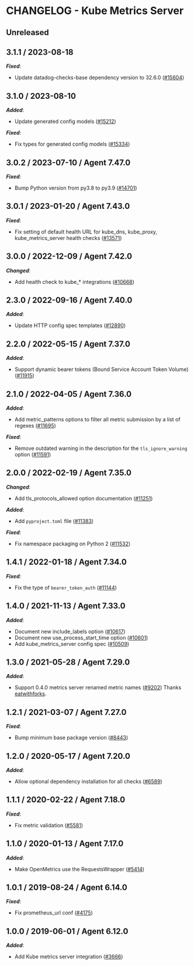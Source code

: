 # CHANGELOG - Kube Metrics Server

## Unreleased

## 3.1.1 / 2023-08-18

***Fixed***:

* Update datadog-checks-base dependency version to 32.6.0 ([#15604](https://github.com/DataDog/integrations-core/pull/15604))

## 3.1.0 / 2023-08-10

***Added***:

* Update generated config models ([#15212](https://github.com/DataDog/integrations-core/pull/15212))

***Fixed***:

* Fix types for generated config models ([#15334](https://github.com/DataDog/integrations-core/pull/15334))

## 3.0.2 / 2023-07-10 / Agent 7.47.0

***Fixed***:

* Bump Python version from py3.8 to py3.9 ([#14701](https://github.com/DataDog/integrations-core/pull/14701))

## 3.0.1 / 2023-01-20 / Agent 7.43.0

***Fixed***:

* Fix setting of default health URL for kube_dns, kube_proxy, kube_metrics_server health checks ([#13571](https://github.com/DataDog/integrations-core/pull/13571))

## 3.0.0 / 2022-12-09 / Agent 7.42.0

***Changed***:

* Add health check to kube_* integrations ([#10668](https://github.com/DataDog/integrations-core/pull/10668))

## 2.3.0 / 2022-09-16 / Agent 7.40.0

***Added***:

* Update HTTP config spec templates ([#12890](https://github.com/DataDog/integrations-core/pull/12890))

## 2.2.0 / 2022-05-15 / Agent 7.37.0

***Added***:

* Support dynamic bearer tokens (Bound Service Account Token Volume) ([#11915](https://github.com/DataDog/integrations-core/pull/11915))

## 2.1.0 / 2022-04-05 / Agent 7.36.0

***Added***:

* Add metric_patterns options to filter all metric submission by a list of regexes ([#11695](https://github.com/DataDog/integrations-core/pull/11695))

***Fixed***:

* Remove outdated warning in the description for the `tls_ignore_warning` option ([#11591](https://github.com/DataDog/integrations-core/pull/11591))

## 2.0.0 / 2022-02-19 / Agent 7.35.0

***Changed***:

* Add tls_protocols_allowed option documentation ([#11251](https://github.com/DataDog/integrations-core/pull/11251))

***Added***:

* Add `pyproject.toml` file ([#11383](https://github.com/DataDog/integrations-core/pull/11383))

***Fixed***:

* Fix namespace packaging on Python 2 ([#11532](https://github.com/DataDog/integrations-core/pull/11532))

## 1.4.1 / 2022-01-18 / Agent 7.34.0

***Fixed***:

* Fix the type of `bearer_token_auth` ([#11144](https://github.com/DataDog/integrations-core/pull/11144))

## 1.4.0 / 2021-11-13 / Agent 7.33.0

***Added***:

* Document new include_labels option ([#10617](https://github.com/DataDog/integrations-core/pull/10617))
* Document new use_process_start_time option ([#10601](https://github.com/DataDog/integrations-core/pull/10601))
* Add kube_metrics_server config spec ([#10509](https://github.com/DataDog/integrations-core/pull/10509))

## 1.3.0 / 2021-05-28 / Agent 7.29.0

***Added***:

* Support 0.4.0 metrics server renamed metric names ([#9202](https://github.com/DataDog/integrations-core/pull/9202)) Thanks [eatwithforks](https://github.com/eatwithforks).

## 1.2.1 / 2021-03-07 / Agent 7.27.0

***Fixed***:

* Bump minimum base package version ([#8443](https://github.com/DataDog/integrations-core/pull/8443))

## 1.2.0 / 2020-05-17 / Agent 7.20.0

***Added***:

* Allow optional dependency installation for all checks ([#6589](https://github.com/DataDog/integrations-core/pull/6589))

## 1.1.1 / 2020-02-22 / Agent 7.18.0

***Fixed***:

* Fix metric validation ([#5581](https://github.com/DataDog/integrations-core/pull/5581))

## 1.1.0 / 2020-01-13 / Agent 7.17.0

***Added***:

* Make OpenMetrics use the RequestsWrapper ([#5414](https://github.com/DataDog/integrations-core/pull/5414))

## 1.0.1 / 2019-08-24 / Agent 6.14.0

***Fixed***:

* Fix prometheus_url conf ([#4175](https://github.com/DataDog/integrations-core/pull/4175))

## 1.0.0 / 2019-06-01 / Agent 6.12.0

***Added***:

* Add Kube metrics server integration ([#3666](https://github.com/DataDog/integrations-core/pull/3666))

